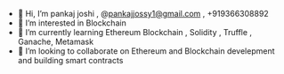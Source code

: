 - 👋 Hi, I’m pankaj joshi , @pankajjossy1@gmail.com , +919366308892
- 👀 I’m interested in Blockchain
- 🌱 I’m currently learning Ethereum Blockchain , Solidity , Truffle , Ganache, Metamask
- 💞️ I’m looking to collaborate on Ethereum and Blockchain develepment and building smart contracts

<!---
pankajjossy1/pankajjossy1 is a ✨ special ✨ repository because its `README.md` (this file) appears on your GitHub profile.
You can click the Preview link to take a look at your changes.
--->
